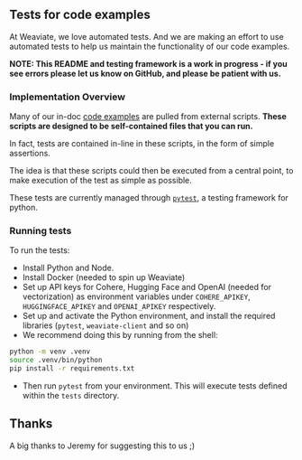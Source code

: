 ## Tests for code examples

At Weaviate, we love automated tests. And we are making an effort to use automated tests to help us maintain the functionality of our code examples.

**NOTE: This README and testing framework is a work in progress - if you see errors please let us know on GitHub, and please be patient with us.**

### Implementation Overview

Many of our in-doc [code examples](./README.md#code-examples) are pulled from external scripts. **These scripts are designed to be self-contained files that you can run.**

In fact, tests are contained in-line in these scripts, in the form of simple assertions.

The idea is that these scripts could then be executed from a central point, to make execution of the test as simple as possible.

These tests are currently managed through [`pytest`](https://docs.pytest.org/), a testing framework for python.

### Running tests

To run the tests:

- Install Python and Node.
- Install Docker (needed to spin up Weaviate)
- Set up API keys for Cohere, Hugging Face and OpenAI (needed for vectorization) as environment variables under `COHERE_APIKEY`, `HUGGINGFACE_APIKEY` and `OPENAI_APIKEY` respectively.
- Set up and activate the Python environment, and install the required libraries (`pytest`, `weaviate-client` and so on)
- We recommend doing this by running from the shell:
```bash
python -m venv .venv
source .venv/bin/python
pip install -r requirements.txt
```
- Then run `pytest` from your environment. This will execute tests defined within the `tests` directory.


## Thanks

A big thanks to Jeremy for suggesting this to us ;)
